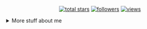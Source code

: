 <p align="center">
  <a href="https://github.com/uhmpasterig?tab=repositories&sort=stargazers">
    <img alt="total stars" title="Total stars on GitHub" src="https://custom-icon-badges.herokuapp.com/badge/dynamic/json?logo=star&host=formatted-dynamic-badges.herokuapp.com&formatter=metric&style=for-the-badge&color=55960c&labelColor=488207&label=stars&query=%24.stars&url=https%3A%2F%2Fapi.github-star-counter.workers.dev%2Fuser%2Fuhmpasterig"/></a>
  <a href="https://github.com/uhmpasterig?tab=followers">
    <img alt="followers" title="Follow me on Github" src="https://custom-icon-badges.herokuapp.com/github/followers/uhmpasterig?color=236ad3&labelColor=1155ba&style=for-the-badge&logo=person-add&label=Followers&logoColor=white"/></a>
  <a href="https://github.com/uhmpasterig/Simple-View-Counter">
    <img alt="views" title="GitHub profile views" src="https://komarev.com/ghpvc/?username=uhmpasterig&style=for-the-badge&color=lightgrey"/></a>
</p>
<details>
<summary>
  More stuff about me
</summary>

## 📃 Skills 

### 👨🏽‍💻 Programming Languages

- C#
- JavaScript
- TypeScript
- Lua
- Rust

### 🌐 Web Technologies

- Next.js
- React.js
- SvelteKit
- Tauri
- TailwindCSS
- UnoCSS
- Nest.js
- Express.js
- Elysia.js
- Bun
- ASP.NET Core
- Prisma

### 🤖 Tools

- VS Code
- Git/Github 
- Windows
- Linux (Mainly using/working with: Arch, Debian, Ubuntu)
- Docker
- Postman
- Databases:
  - MySQL
  - PostgreSQL
  - MongoDB
  - Redis

### Languages 🌐
- English 
- German (native)

## My Goals for 2024 📚

- Learning C++ more in depth 
- Getting used to Microservice Architecture
- Being more Active on Github again
- Building a nice looking Portfolio for myself